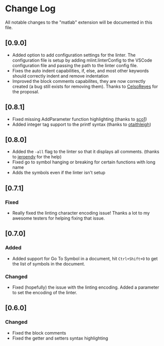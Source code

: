 # Change Log
All notable changes to the "matlab" extension will be documented in this file.

## [0.9.0]
- Added option to add configuration settings for the linter. The configuration file is setup by adding mlint.linterConfig to the VSCode configuration file and passing the path to the linter config file.
- Fixes the auto indent capabilities, if, else, and most other keywords should correctly indent and remove indentation
- Improved the block comments capabilites, they are now correctly created (a bug still exists for removing them). Thanks to [CelsoReyes](https://github.com/CelsoReyes) for the proposal.

## [0.8.1]
- Fixed missing AddParameter function highlighting (thanks to [sco1](https://github.com/sco1))
- Added integer tag support to the printf syntax (thanks to [otaithleigh](https://github.com/otaithleigh))

## [0.8.0]
- Added the `-all` flag to the linter so that it displays all comments. (thanks to [jeroendv](https://github.com/jeroendv) for the help)
- Fixed go to symbol hanging or breaking for certain functions with long name
- Adds the symbols even if the linter isn't setup

## [0.7.1]
### Fixed
- Really fixed the linting character encoding issue! Thanks a lot to my awesome testers for helping fixing that issue.

## [0.7.0]
### Added
- Added support for Go To Symbol in a document, hit `Ctrl+Shift+O` to get the list of symbols in the document.

### Changed
- Fixed (hopefully) the issue with the linting encoding. Added a parameter to set the encoding of the linter.

## [0.6.0]
### Changed
- Fixed the block comments
- Fixed the getter and setters syntax highlighting
